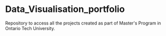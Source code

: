 # Data_Visualisation_portfolio
Repository to access all the projects created as part of Master's Program in Ontario Tech University.

